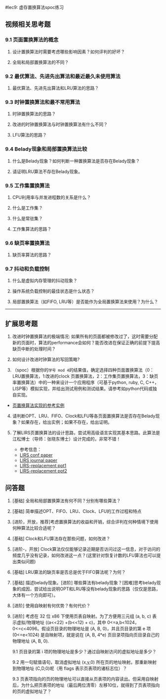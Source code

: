 #lec9: 虚存置换算法spoc练习

## 视频相关思考题

### 9.1 页面置换算法的概念

1. 设计置换算法时需要考虑哪些影响因素？如何评判的好坏？

2. 全局和局部置换算法的不同？

### 9.2 最优算法、先进先出算法和最近最久未使用算法

1. 最优算法、先进先出算法和LRU算法的思路？

### 9.3 时钟置换算法和最不常用算法

1. 时钟置换算法的思路？

2. 改进的时钟置换算法与时钟置换算法有什么不同？

3. LFU算法的思路？


### 9.4 Belady现象和局部置换算法比较

1. 什么是Belady现象？如何判断一种置换算法是否存在Belady现象？

2. 请证明LRU算法不存在Belady现象。

### 9.5 工作集置换算法

1. CPU利用率与并发进程数的关系是什么？

2. 什么是工作集？

3. 什么是常驻集？

4. 工作集算法的思路？

### 9.6 缺页率置换算法

1. 缺页率算法的思路？

### 9.7 抖动和负载控制

1. 什么是虚拟内存管理的抖动现象？

2. 操作系统负载控制的最佳状态是什么状态？

3. 局部置换算法（如FIFO, LRU等）是否能作为全局置换算法来使用？为什么？

----

## 扩展思考题

1.  改进时钟置换算法的极端情况: 如果所有的页面都被修改过了，这时需要分配新的页面时，算法的performance会如何？能否改进在保证正确的前提下提高缺页中断的处理时间？

2.  如何设计改进时钟算法的写回策略?

3. （spoc）根据你的`学号 mod 4`的结果值，确定选择四种页面置换算法（0：LRU置换算法，1:改进的clock 页置换算法，2：工作集页置换算法，3：缺页率置换算法）中的一种来设计一个应用程序（可基于python, ruby, C, C++，LISP等）模拟实现，并给出测试用例和测试结果。请参考如python代码或独自实现。
 - [页置换算法实现的参考实例](https://github.com/chyyuu/ucore_lab/blob/master/related_info/lab3/page-replacement-policy.py)     

4. 请判断OPT、LRU、FIFO、Clock和LFU等各页面置换算法是否存在Belady现象？如果存在，给出实例；如果不存在，给出证明。

5. 了解LIRS页置换算法的设计思路，尝试用高级语言实现其基本思路。此算法是江松博士（导师：张晓东博士）设计完成的，非常不错！
	- 参考信息：
 	- [LIRS conf paper](http://www.ece.eng.wayne.edu/~sjiang/pubs/papers/jiang02_LIRS.pdf)
	 - [LIRS journal paper](http://www.ece.eng.wayne.edu/~sjiang/pubs/papers/jiang05_LIRS.pdf)
	 - [LIRS-replacement ppt1](http://dragonstar.ict.ac.cn/course_09/XD_Zhang/(6)-LIRS-replacement.pdf)
	 - [LIRS-replacement ppt2](http://www.ece.eng.wayne.edu/~sjiang/Projects/LIRS/sig02.ppt)

## 问答题

1. [基础] 全局和局部置换算法有何不同？分别有哪些算法？

2. [基础] 简单描述OPT、FIFO、LRU、Clock、LFU的工作过程和特点
  
3. [进阶，开放，推荐]考虑置换算法的收益和开销，综合评判在何种情境下使用何种算法比较合适呢？

4. [基础] Clock和LFU算法存在那些问题，如何改进？
   
5. [进阶-，开放] Clock算法仅仅能够记录近期是否访问过这一信息，对于访问的频度几乎没有记录，如何改进这一点？(这里针对恢复计数的LFU算法也可以提出类似问题)

6. [基础] LRU算法的缺页率是否总是优于FIFO算法呢？为何？

7. [基础] 描述belady现象。[进阶] 哪些算法有belady现象？[困难]思考belady现象的成因，尝试给出说明OPT和LRU等没有belady现象的思路（仅仅是思路，大体有一个方向即可）。

8. [进阶] 使用自映射有何优势？有何代价？

9. [进阶] 考虑在 32 位 x86 下使用页表自映射。为了方便用三元组 (a, b, c) 表示虚拟/物理地址 ((a<<22)  +(b<<12) + c)，其中 0<=a,b<1024，0<=c<4096。假设页目录的物理地址是 (A, B, 0)，并且页目录的第 e 项  (0<=e<1024) 是自映射项，就是说在 (A, B, 4*e) 页目录项指向页目录自己的物理地址 (A, B, 0).

  	9.1 页目录的第 i 项的物理地址是多少？通过自映射访问的虚拟地址是多少？

    9.2 用一句赋值语句，取消虚拟地址 (x,y,0) 所在页的地址映射。那重新映射到物理地址 (C,D,0)呢（用 flags 表示页表项的诸标志位）？

    9.3 页表项指向的页的物理地址可以直接从页表项的内容读出。但采用自映射后，为什么把页表项的地址（最后两位清零）左移10位，就得到了页表项指向的页的虚拟地址了？
